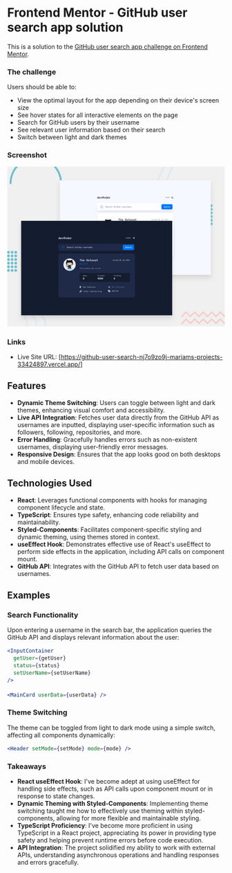 # Frontend Mentor - GitHub user search app solution

This is a solution to the [GitHub user search app challenge on Frontend Mentor](https://www.frontendmentor.io/challenges/github-user-search-app-Q09YOgaH6).

### The challenge

Users should be able to:

- View the optimal layout for the app depending on their device's screen size
- See hover states for all interactive elements on the page
- Search for GitHub users by their username
- See relevant user information based on their search
- Switch between light and dark themes

### Screenshot

![](./preview.jpg)

### Links

- Live Site URL: [https://github-user-search-nj7o9zo9j-mariams-projects-33424897.vercel.app/]

## Features

- **Dynamic Theme Switching**: Users can toggle between light and dark themes, enhancing visual comfort and accessibility.
- **Live API Integration**: Fetches user data directly from the GitHub API as usernames are inputted, displaying user-specific information such as followers, following, repositories, and more.
- **Error Handling**: Gracefully handles errors such as non-existent usernames, displaying user-friendly error messages.
- **Responsive Design**: Ensures that the app looks good on both desktops and mobile devices.

## Technologies Used

- **React**: Leverages functional components with hooks for managing component lifecycle and state.
- **TypeScript**: Ensures type safety, enhancing code reliability and maintainability.
- **Styled-Components**: Facilitates component-specific styling and dynamic theming, using themes stored in context.
- **useEffect Hook**: Demonstrates effective use of React's useEffect to perform side effects in the application, including API calls on component mount.
- **GitHub API**: Integrates with the GitHub API to fetch user data based on usernames.

## Examples

### Search Functionality

Upon entering a username in the search bar, the application queries the GitHub API and displays relevant information about the user:

```jsx
<InputContainer
  getUser={getUser}
  status={status}
  setUserName={setUserName}
/>

<MainCard userData={userData} />
```

### Theme Switching

The theme can be toggled from light to dark mode using a simple switch, affecting all components dynamically:

```jsx
<Header setMode={setMode} mode={mode} />
```

### Takeaways

- **React useEffect Hook**: I've become adept at using useEffect for handling side effects, such as API calls upon component mount or in response to state changes.
- **Dynamic Theming with Styled-Components**: Implementing theme switching taught me how to effectively use theming within styled-components, allowing for more flexible and maintainable styling.
- **TypeScript Proficiency**: I've become more proficient in using TypeScript in a React project, appreciating its power in providing type safety and helping prevent runtime errors before code execution.
- **API Integration**: The project solidified my ability to work with external APIs, understanding asynchronous operations and handling responses and errors gracefully.
